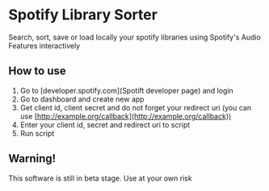 # Spotify Library Sorter
Search, sort, save or load locally your spotify libraries using Spotify's Audio Features interactively

## How to use
1. Go to [developer.spotify.com](Spotift developer page) and login
2. Go to dashboard and create new app
3. Get client id, client secret and do not forget your redirect uri (you can use [http://example.org/callback](http://example.org/callback))
4. Enter your client id, secret and redirect uri to script
5. Run script

## Warning!
This software is still in beta stage. Use at your own risk